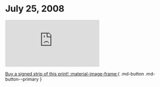 # July 25, 2008

![](https://www.achewood.com/comic.php?date=07252008)

[Buy a signed strip of this print! :material-image-frame:](https://achewood-holiday-pop-up.myshopify.com/products/strip#07282008){ .md-button .md-button--primary }
